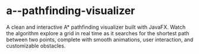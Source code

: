 # a--pathfinding-visualizer
A clean and interactive A* pathfinding visualizer built with JavaFX. Watch the algorithm explore a grid in real time as it searches for the shortest path between two points, complete with smooth animations, user interaction, and customizable obstacles.
